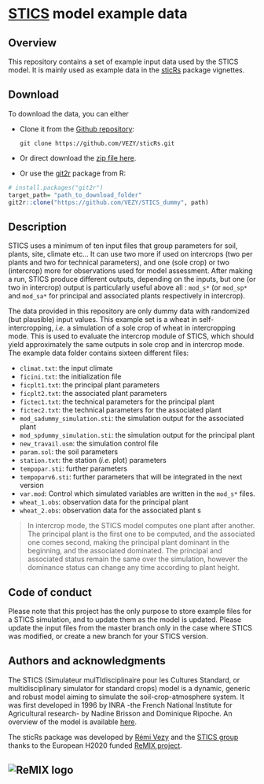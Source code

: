 [STICS](https://www6.paca.inra.fr/stics_eng/) model example data
================================================================================================================================================================

Overview
------------

This repository contains a set of example input data used by the STICS model. It is mainly used as example data in the [sticRs](https://github.com/VEZY/sticRs) package vignettes.

Download
------------

To download the data, you can either

* Clone it from the [Github repository](https://github.com/VEZY/STICS_dummy):

  ```
  git clone https://github.com/VEZY/sticRs.git
  ```
* Or direct download the [zip file here](https://github.com/VEZY/sticRs/archive/master.zip).

* Or use the [git2r](https://github.com/ropensci/git2r) package from R:
 ``` r
 # install.packages("git2r")
 target_path= "path_to_download_folder"
 git2r::clone("https://github.com/VEZY/STICS_dummy", path)
 ```

Description
------------
STICS uses a minimum of ten input files that group parameters for soil, plants, site, climate etc...
It can use two more if used on intercrops (two per plants and two for technical parameters), and one (sole crop) or two (intercrop) more for observations used for model assessment. After making a run, STICS produce different outputs, depending on the inputs, but one (or two in intercrop) output is particularly useful above all : `mod_s*` (or `mod_sp*` and `mod_sa*` for principal and associated plants respectively in intercrop).

The data provided in this repository are only dummy data with randomized (but plausible) input values. This example set is a wheat in self-intercropping, *i.e.* a simulation of a sole crop of wheat in intercropping mode. This is used to evaluate the intercrop module of STICS, which should yield approximately the same outputs in sole crop and in intercrop mode.  
The example data folder contains sixteen different files:

* `climat.txt`: the input climate
* `ficini.txt`: the initialization file
* `ficplt1.txt`: the principal plant parameters
* `ficplt2.txt`: the associated plant parameters
* `fictec1.txt`: the technical parameters for the principal plant
* `fictec2.txt`: the technical parameters for the associated plant
* `mod_sadummy_simulation.sti`: the simulation output for the associated plant
* `mod_spdummy_simulation.sti`: the simulation output for the principal plant
* `new_travail.usm`: the simulation control file
* `param.sol`: the soil parameters
* `station.txt`: the station (*i.e.* plot) parameters
* `tempopar.sti`: further parameters
* `tempoparv6.sti`: further parameters that will be integrated in the next version
* `var.mod`: Control which simulated variables are written in the `mod_s*` files.
* `wheat_1.obs`: observation data for the principal plant
* `wheat_2.obs`: observation data for the associated plant  s

> In intercrop mode, the STICS model computes one plant after another. The principal plant is the first one to be computed, and the associated one comes second, making the principal plant dominant in the beginning, and the associated dominated. The principal and associated status remain the same over the simulation, however the dominance status can change any time according to plant height.

Code of conduct
---------------

Please note that this project has the only purpose to store example files for a STICS simulation, and to update them as the model is updated. Please update the input files from the master branch only in the case where STICS was modified, or create a new branch for your STICS version.

Authors and acknowledgments
---------------------------

The STICS (Simulateur mulTIdisciplinaire pour les Cultures Standard, or multidisciplinary simulator for standard crops) model is a dynamic, generic and robust model aiming to simulate the soil-crop-atmosphere system. It was first developed in 1996 by INRA -the French National Institute for Agricultural research- by Nadine Brisson and Dominique Ripoche. An overview of the model is available [here](https://www6.paca.inra.fr/stics_eng/About-us/Stics-model-overview).

The sticRs package was developed by [Rémi Vezy](https://remi-vezy.netlify.com/) and the [STICS group](https://www6.paca.inra.fr/stics_eng/) thanks to the European H2020 funded [ReMIX project](https://www.remix-intercrops.eu/).

![ReMIX logo](https://github.com/VEZY/sticRs/blob/master/man/figures/remix_logo.jpg?raw=true)
-----------------------------------------

